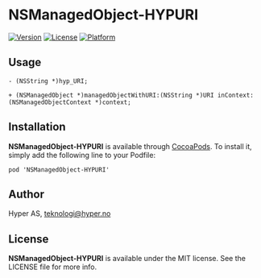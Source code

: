 # NSManagedObject-HYPURI

[![Version](https://img.shields.io/cocoapods/v/NSManagedObject-HYPURI.svg?style=flat)](http://cocoadocs.org/docsets/NSManagedObject-HYPURI)
[![License](https://img.shields.io/cocoapods/l/NSManagedObject-HYPURI.svg?style=flat)](http://cocoadocs.org/docsets/NSManagedObject-HYPURI)
[![Platform](https://img.shields.io/cocoapods/p/NSManagedObject-HYPURI.svg?style=flat)](http://cocoadocs.org/docsets/NSManagedObject-HYPURI)

## Usage

```objc
- (NSString *)hyp_URI;

+ (NSManagedObject *)managedObjectWithURI:(NSString *)URI inContext:(NSManagedObjectContext *)context;
```

## Installation

**NSManagedObject-HYPURI** is available through [CocoaPods](http://cocoapods.org). To install
it, simply add the following line to your Podfile:

`pod 'NSManagedObject-HYPURI'`

## Author

Hyper AS, teknologi@hyper.no

## License

**NSManagedObject-HYPURI** is available under the MIT license. See the LICENSE file for more info.
